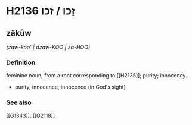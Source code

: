 # H2136 זָכוּ / זכו

## zâkûw

_(zaw-koo' | dzaw-KOO | za-HOO)_

### Definition

feminine noun; from a root corresponding to [[H2135]]; purity; innocency.

- purity, innocence, innocence (in God's sight)
### See also

[[G1343]], [[G2118]]

